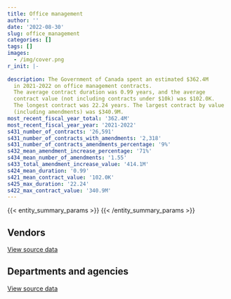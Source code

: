 ```yaml
---
title: Office management
author: ''
date: '2022-08-30'
slug: office_management
categories: []
tags: []
images:
  - /img/cover.png
r_init: |-
  
description: The Government of Canada spent an estimated $362.4M
  in 2021-2022 on office management contracts.
  The average contract duration was 0.99 years, and the average
  contract value (not including contracts under $10k) was $102.0K.
  The longest contract was 22.24 years. The largest contract by value
  (including amendments) was $340.9M.
most_recent_fiscal_year_total: '362.4M'
most_recent_fiscal_year_year: '2021-2022'
s431_number_of_contracts: '26,591'
s431_number_of_contracts_with_amendments: '2,318'
s431_number_of_contracts_amendments_percentage: '9%'
s432_mean_amendment_increase_percentage: '71%'
s434_mean_number_of_amendments: '1.55'
s433_total_amendment_increase_value: '414.1M'
s424_mean_duration: '0.99'
s421_mean_contract_value: '102.0K'
s425_max_duration: '22.24'
s422_max_contract_value: '340.9M'
---
```


<script src="/rmarkdown-libs/htmlwidgets/htmlwidgets.js"></script>
<link href="/rmarkdown-libs/datatables-css/datatables-crosstalk.css" rel="stylesheet" />
<script src="/rmarkdown-libs/datatables-binding/datatables.js"></script>
<script src="/rmarkdown-libs/jquery/jquery-3.6.0.min.js"></script>
<link href="/rmarkdown-libs/dt-core-bootstrap/css/dataTables.bootstrap.min.css" rel="stylesheet" />
<link href="/rmarkdown-libs/dt-core-bootstrap/css/dataTables.bootstrap.extra.css" rel="stylesheet" />
<script src="/rmarkdown-libs/dt-core-bootstrap/js/jquery.dataTables.min.js"></script>
<script src="/rmarkdown-libs/dt-core-bootstrap/js/dataTables.bootstrap.min.js"></script>
<link href="/rmarkdown-libs/crosstalk/css/crosstalk.min.css" rel="stylesheet" />
<script src="/rmarkdown-libs/crosstalk/js/crosstalk.min.js"></script>
<script src="/rmarkdown-libs/htmlwidgets/htmlwidgets.js"></script>
<link href="/rmarkdown-libs/datatables-css/datatables-crosstalk.css" rel="stylesheet" />
<script src="/rmarkdown-libs/datatables-binding/datatables.js"></script>
<script src="/rmarkdown-libs/jquery/jquery-3.6.0.min.js"></script>
<link href="/rmarkdown-libs/dt-core-bootstrap/css/dataTables.bootstrap.min.css" rel="stylesheet" />
<link href="/rmarkdown-libs/dt-core-bootstrap/css/dataTables.bootstrap.extra.css" rel="stylesheet" />
<script src="/rmarkdown-libs/dt-core-bootstrap/js/jquery.dataTables.min.js"></script>
<script src="/rmarkdown-libs/dt-core-bootstrap/js/dataTables.bootstrap.min.js"></script>
<link href="/rmarkdown-libs/crosstalk/css/crosstalk.min.css" rel="stylesheet" />
<script src="/rmarkdown-libs/crosstalk/js/crosstalk.min.js"></script>

{{< entity_summary_params >}}
{{< /entity_summary_params >}}

## Vendors

<div id="htmlwidget-1" style="width:100%;height:auto;" class="datatables html-widget"></div>
<script type="application/json" data-for="htmlwidget-1">{"x":{"style":"bootstrap","filter":"none","vertical":false,"data":[["<a href=\"/vendors/3d_datacomm/\">3D DATACOMM<\/a>","<a href=\"/vendors/4_office_automation/\">4 OFFICE AUTOMATION<\/a>","<a href=\"/vendors/73719_newfoundland_labrador/\">73719 NEWFOUNDLAND LABRADOR<\/a>","<a href=\"/vendors/acklands_grainger/\">ACKLANDS GRAINGER<\/a>","<a href=\"/vendors/acme_future_security_controls/\">ACME FUTURE SECURITY CONTROLS<\/a>","<a href=\"/vendors/adga_group/\">ADGA GROUP<\/a>","<a href=\"/vendors/adrm_technology_consulting/\">ADRM TECHNOLOGY CONSULTING<\/a>","<a href=\"/vendors/advanced_business_interiors/\">ADVANCED BUSINESS INTERIORS<\/a>","<a href=\"/vendors/advanced_chippewa_technologies/\">ADVANCED CHIPPEWA TECHNOLOGIES<\/a>","<a href=\"/vendors/aeg_fuels/\">AEG FUELS<\/a>","<a href=\"/vendors/aeropro/\">AEROPRO<\/a>","<a href=\"/vendors/air_liquide_canada/\">AIR LIQUIDE CANADA<\/a>","<a href=\"/vendors/altis_human_resources/\">ALTIS HUMAN RESOURCES<\/a>","<a href=\"/vendors/amazon/\">AMAZON<\/a>","<a href=\"/vendors/anixter/\">ANIXTER<\/a>","<a href=\"/vendors/aon_reed_stenhouse/\">AON REED STENHOUSE<\/a>","<a href=\"/vendors/apparel_trimmings/\">APPAREL TRIMMINGS<\/a>","<a href=\"/vendors/applied_electonics/\">APPLIED ELECTONICS<\/a>","<a href=\"/vendors/artemp_personnel_services/\">ARTEMP PERSONNEL SERVICES<\/a>","<a href=\"/vendors/asokan_business_interiors/\">ASOKAN BUSINESS INTERIORS<\/a>","<a href=\"/vendors/atco/\">ATCO<\/a>","<a href=\"/vendors/atlantic_business_interiors/\">ATLANTIC BUSINESS INTERIORS<\/a>","<a href=\"/vendors/avi_spl_canada/\">AVI SPL CANADA<\/a>","<a href=\"/vendors/bae_systems/\">BAE SYSTEMS<\/a>","<a href=\"/vendors/banctec_canada/\">BANCTEC CANADA<\/a>","<a href=\"/vendors/banfield_seguin/\">BANFIELD SEGUIN<\/a>","<a href=\"/vendors/bargreen_ellingson/\">BARGREEN ELLINGSON<\/a>","<a href=\"/vendors/barron_s_refrigeration_heating/\">BARRON S REFRIGERATION HEATING<\/a>","<a href=\"/vendors/bayshore_healthcare/\">BAYSHORE HEALTHCARE<\/a>","<a href=\"/vendors/bell_and_howell_canada/\">BELL AND HOWELL CANADA<\/a>","<a href=\"/vendors/bell_canada/\">BELL CANADA<\/a>","<a href=\"/vendors/bighorn_helicopters/\">BIGHORN HELICOPTERS<\/a>","<a href=\"/vendors/boless/\">BOLESS<\/a>","<a href=\"/vendors/bollore_logistics/\">BOLLORE LOGISTICS<\/a>","<a href=\"/vendors/bombardier/\">BOMBARDIER<\/a>","<a href=\"/vendors/brookfield_asset_management/\">BROOKFIELD ASSET MANAGEMENT<\/a>","<a href=\"/vendors/brookfield_global_integrated_solutions/\">BROOKFIELD GLOBAL INTEGRATED SOLUTIONS<\/a>","<a href=\"/vendors/bruker/\">BRUKER<\/a>","<a href=\"/vendors/calian/\">CALIAN<\/a>","<a href=\"/vendors/canada_post/\">CANADA POST<\/a>","<a href=\"/vendors/canadian_bank_note_company/\">CANADIAN BANK NOTE COMPANY<\/a>","<a href=\"/vendors/canadian_corps_of_commissionaires/\">CANADIAN CORPS OF COMMISSIONAIRES<\/a>","<a href=\"/vendors/canadian_standards_association/\">CANADIAN STANDARDS ASSOCIATION<\/a>","<a href=\"/vendors/canon/\">CANON<\/a>","<a href=\"/vendors/cansel_survey_equipment/\">CANSEL SURVEY EQUIPMENT<\/a>","<a href=\"/vendors/carahsoft_technology/\">CARAHSOFT TECHNOLOGY<\/a>","<a href=\"/vendors/carleton_university/\">CARLETON UNIVERSITY<\/a>","<a href=\"/vendors/carswell/\">CARSWELL<\/a>","<a href=\"/vendors/cbci_telecom/\">CBCI TELECOM<\/a>","<a href=\"/vendors/cdw_canada/\">CDW CANADA<\/a>","<a href=\"/vendors/charron_human_resources/\">CHARRON HUMAN RESOURCES<\/a>","<a href=\"/vendors/chef_brandz/\">CHEF BRANDZ<\/a>","<a href=\"/vendors/cision_canada/\">CISION CANADA<\/a>","<a href=\"/vendors/closereach/\">CLOSEREACH<\/a>","<a href=\"/vendors/colt_canada/\">COLT CANADA<\/a>","<a href=\"/vendors/compucom_canada/\">COMPUCOM CANADA<\/a>","<a href=\"/vendors/compugen/\">COMPUGEN<\/a>","<a href=\"/vendors/convergint_technologies/\">CONVERGINT TECHNOLOGIES<\/a>","<a href=\"/vendors/cpcs_transcom/\">CPCS TRANSCOM<\/a>","<a href=\"/vendors/ctoms/\">CTOMS<\/a>","<a href=\"/vendors/cummins_canada/\">CUMMINS CANADA<\/a>","<a href=\"/vendors/d_doyle_installations/\">D DOYLE INSTALLATIONS<\/a>","<a href=\"/vendors/dalhousie_university/\">DALHOUSIE UNIVERSITY<\/a>","<a href=\"/vendors/dasco_equipment/\">DASCO EQUIPMENT<\/a>","<a href=\"/vendors/data_communications_management/\">DATA COMMUNICATIONS MANAGEMENT<\/a>","<a href=\"/vendors/decisive_group/\">DECISIVE GROUP<\/a>","<a href=\"/vendors/delco_automation/\">DELCO AUTOMATION<\/a>","<a href=\"/vendors/dell_computer/\">DELL COMPUTER<\/a>","<a href=\"/vendors/deloitte_and_touche/\">DELOITTE AND TOUCHE<\/a>","<a href=\"/vendors/dew_engineering/\">DEW ENGINEERING<\/a>","<a href=\"/vendors/dexter_construction/\">DEXTER CONSTRUCTION<\/a>","<a href=\"/vendors/diamond_and_schmitt_architects/\">DIAMOND AND SCHMITT ARCHITECTS<\/a>","<a href=\"/vendors/dls_technology/\">DLS TECHNOLOGY<\/a>","<a href=\"/vendors/donna_cona/\">DONNA CONA<\/a>","<a href=\"/vendors/dynacare/\">DYNACARE<\/a>","<a href=\"/vendors/dynamic_personnel_consultants/\">DYNAMIC PERSONNEL CONSULTANTS<\/a>","<a href=\"/vendors/eberhard_von_huene_associates/\">EBERHARD VON HUENE ASSOCIATES<\/a>","<a href=\"/vendors/ebsco_canada/\">EBSCO CANADA<\/a>","<a href=\"/vendors/eclipsys_solutions/\">ECLIPSYS SOLUTIONS<\/a>","<a href=\"/vendors/elsevier/\">ELSEVIER<\/a>","<a href=\"/vendors/emcon_services/\">EMCON SERVICES<\/a>","<a href=\"/vendors/entrust/\">ENTRUST<\/a>","<a href=\"/vendors/ernst_young/\">ERNST YOUNG<\/a>","<a href=\"/vendors/esri/\">ESRI<\/a>","<a href=\"/vendors/excel_human_resources/\">EXCEL HUMAN RESOURCES<\/a>","<a href=\"/vendors/exp_services/\">EXP SERVICES<\/a>","<a href=\"/vendors/fast_forward_french/\">FAST FORWARD FRENCH<\/a>","<a href=\"/vendors/fast_track_staffing/\">FAST TRACK STAFFING<\/a>","<a href=\"/vendors/felix_technology/\">FELIX TECHNOLOGY<\/a>","<a href=\"/vendors/floyd_s_construction/\">FLOYD S CONSTRUCTION<\/a>","<a href=\"/vendors/g4s_security_services/\">G4S SECURITY SERVICES<\/a>","<a href=\"/vendors/gab_induspac/\">GAB INDUSPAC<\/a>","<a href=\"/vendors/gamble_technologies/\">GAMBLE TECHNOLOGIES<\/a>","<a href=\"/vendors/garda_security_group/\">GARDA SECURITY GROUP<\/a>","<a href=\"/vendors/gartner/\">GARTNER<\/a>","<a href=\"/vendors/general_dynamics/\">GENERAL DYNAMICS<\/a>","<a href=\"/vendors/genesis_integration/\">GENESIS INTEGRATION<\/a>","<a href=\"/vendors/george_courey/\">GEORGE COUREY<\/a>","<a href=\"/vendors/gfl_environmental/\">GFL ENVIRONMENTAL<\/a>","<a href=\"/vendors/gilmore_reproductions/\">GILMORE REPRODUCTIONS<\/a>","<a href=\"/vendors/global_total_office/\">GLOBAL TOTAL OFFICE<\/a>","<a href=\"/vendors/global_upholstery/\">GLOBAL UPHOLSTERY<\/a>","<a href=\"/vendors/grand_toy/\">GRAND TOY<\/a>","<a href=\"/vendors/harnois_energies/\">HARNOIS ENERGIES<\/a>","<a href=\"/vendors/haworth/\">HAWORTH<\/a>","<a href=\"/vendors/hewlett_packard/\">HEWLETT PACKARD<\/a>","<a href=\"/vendors/honeywell/\">HONEYWELL<\/a>","<a href=\"/vendors/horizant/\">HORIZANT<\/a>","<a href=\"/vendors/hoskin_scientific/\">HOSKIN SCIENTIFIC<\/a>","<a href=\"/vendors/hypertec/\">HYPERTEC<\/a>","<a href=\"/vendors/ihs_global/\">IHS GLOBAL<\/a>","<a href=\"/vendors/info_tech_research_group/\">INFO TECH RESEARCH GROUP<\/a>","<a href=\"/vendors/innovasea_marine_systems_canada/\">INNOVASEA MARINE SYSTEMS CANADA<\/a>","<a href=\"/vendors/integra_networks/\">INTEGRA NETWORKS<\/a>","<a href=\"/vendors/integrated_distribution_systems/\">INTEGRATED DISTRIBUTION SYSTEMS<\/a>","<a href=\"/vendors/interactive_audio_visual/\">INTERACTIVE AUDIO VISUAL<\/a>","<a href=\"/vendors/ipss/\">IPSS<\/a>","<a href=\"/vendors/iron_mountain/\">IRON MOUNTAIN<\/a>","<a href=\"/vendors/island_catering/\">ISLAND CATERING<\/a>","<a href=\"/vendors/itex/\">ITEX<\/a>","<a href=\"/vendors/j_o_thomas_associates/\">J O THOMAS ASSOCIATES<\/a>","<a href=\"/vendors/jemtec/\">JEMTEC<\/a>","<a href=\"/vendors/jht_defense/\">JHT DEFENSE<\/a>","<a href=\"/vendors/jim_pattison_industries/\">JIM PATTISON INDUSTRIES<\/a>","<a href=\"/vendors/john_howard_society/\">JOHN HOWARD SOCIETY<\/a>","<a href=\"/vendors/john_wiley_sons/\">JOHN WILEY SONS<\/a>","<a href=\"/vendors/joneljim_concrete_construction/\">JONELJIM CONCRETE CONSTRUCTION<\/a>","<a href=\"/vendors/kone/\">KONE<\/a>","<a href=\"/vendors/konica_minolta_business_solutions/\">KONICA MINOLTA BUSINESS SOLUTIONS<\/a>","<a href=\"/vendors/l3harris/\">L3HARRIS<\/a>","<a href=\"/vendors/lansdowne_technologies/\">LANSDOWNE TECHNOLOGIES<\/a>","<a href=\"/vendors/les_traiteurs_bytown_catering/\">LES TRAITEURS BYTOWN CATERING<\/a>","<a href=\"/vendors/lexisnexis_canada/\">LEXISNEXIS CANADA<\/a>","<a href=\"/vendors/lloyd_libke_law_enforcement_sales/\">LLOYD LIBKE LAW ENFORCEMENT SALES<\/a>","<a href=\"/vendors/lowe_martin_company/\">LOWE MARTIN COMPANY<\/a>","<a href=\"/vendors/lumina_it/\">LUMINA IT<\/a>","<a href=\"/vendors/lynley_contracting_services/\">LYNLEY CONTRACTING SERVICES<\/a>","<a href=\"/vendors/m_d_charlton/\">M D CHARLTON<\/a>","<a href=\"/vendors/macdonald_dettwiler_and_associates/\">MACDONALD DETTWILER AND ASSOCIATES<\/a>","<a href=\"/vendors/maison_cross_roads_de_la_societe/\">MAISON CROSS ROADS DE LA SOCIETE<\/a>","<a href=\"/vendors/makwa_resourcing/\">MAKWA RESOURCING<\/a>","<a href=\"/vendors/maritime_fence/\">MARITIME FENCE<\/a>","<a href=\"/vendors/maxsys_staffing_and_consulting/\">MAXSYS STAFFING AND CONSULTING<\/a>","<a href=\"/vendors/mcelhanney_associates/\">MCELHANNEY ASSOCIATES<\/a>","<a href=\"/vendors/meal_kit_supply_canada/\">MEAL KIT SUPPLY CANADA<\/a>","<a href=\"/vendors/media_q/\">MEDIA Q<\/a>","<a href=\"/vendors/mega_tech/\">MEGA TECH<\/a>","<a href=\"/vendors/millbrook_tactical/\">MILLBROOK TACTICAL<\/a>","<a href=\"/vendors/mishkumi_technologies/\">MISHKUMI TECHNOLOGIES<\/a>","<a href=\"/vendors/mls_overseas/\">MLS OVERSEAS<\/a>","<a href=\"/vendors/moore_canada/\">MOORE CANADA<\/a>","<a href=\"/vendors/motorola_solutions_canada/\">MOTOROLA SOLUTIONS CANADA<\/a>","<a href=\"/vendors/multinational_logistic_services/\">MULTINATIONAL LOGISTIC SERVICES<\/a>","<a href=\"/vendors/municipal_ready_mix/\">MUNICIPAL READY MIX<\/a>","<a href=\"/vendors/national_arts_centre/\">NATIONAL ARTS CENTRE<\/a>","<a href=\"/vendors/nattiq/\">NATTIQ<\/a>","<a href=\"/vendors/naut_mawt_tribal_council/\">NAUT MAWT TRIBAL COUNCIL<\/a>","<a href=\"/vendors/nav_canada/\">NAV CANADA<\/a>","<a href=\"/vendors/navpoint_consulting_group/\">NAVPOINT CONSULTING GROUP<\/a>","<a href=\"/vendors/nimble_information_strategies/\">NIMBLE INFORMATION STRATEGIES<\/a>","<a href=\"/vendors/nisha_techonologies/\">NISHA TECHONOLOGIES<\/a>","<a href=\"/vendors/nitam_solutions/\">NITAM SOLUTIONS<\/a>","<a href=\"/vendors/northern_construction/\">NORTHERN CONSTRUCTION<\/a>","<a href=\"/vendors/northern_micro/\">NORTHERN MICRO<\/a>","<a href=\"/vendors/nova_networks/\">NOVA NETWORKS<\/a>","<a href=\"/vendors/nua_office/\">NUA OFFICE<\/a>","<a href=\"/vendors/nuix_north_america/\">NUIX NORTH AMERICA<\/a>","<a href=\"/vendors/okanagan_aggregates/\">OKANAGAN AGGREGATES<\/a>","<a href=\"/vendors/onx_enterprise_solutions/\">ONX ENTERPRISE SOLUTIONS<\/a>","<a href=\"/vendors/opentext/\">OPENTEXT<\/a>","<a href=\"/vendors/optimum_solutions/\">OPTIMUM SOLUTIONS<\/a>","<a href=\"/vendors/oskar_construction/\">OSKAR CONSTRUCTION<\/a>","<a href=\"/vendors/paladin_group/\">PALADIN GROUP<\/a>","<a href=\"/vendors/panasonic/\">PANASONIC<\/a>","<a href=\"/vendors/pattison_sign_group/\">PATTISON SIGN GROUP<\/a>","<a href=\"/vendors/peters_construction/\">PETERS CONSTRUCTION<\/a>","<a href=\"/vendors/petro_air_services/\">PETRO AIR SERVICES<\/a>","<a href=\"/vendors/petrovalue_products/\">PETROVALUE PRODUCTS<\/a>","<a href=\"/vendors/pitney_bowes/\">PITNEY BOWES<\/a>","<a href=\"/vendors/pmb_electrical_services/\">PMB ELECTRICAL SERVICES<\/a>","<a href=\"/vendors/pmg_technologies/\">PMG TECHNOLOGIES<\/a>","<a href=\"/vendors/pra/\">PRA<\/a>","<a href=\"/vendors/printers_plus/\">PRINTERS PLUS<\/a>","<a href=\"/vendors/promaxis/\">PROMAXIS<\/a>","<a href=\"/vendors/proquest/\">PROQUEST<\/a>","<a href=\"/vendors/purelogic/\">PURELOGIC<\/a>","<a href=\"/vendors/purespirit_solutions/\">PURESPIRIT SOLUTIONS<\/a>","<a href=\"/vendors/queen_s_university/\">QUEEN S UNIVERSITY<\/a>","<a href=\"/vendors/r_e_gilmore_investments/\">R E GILMORE INVESTMENTS<\/a>","<a href=\"/vendors/randstad/\">RANDSTAD<\/a>","<a href=\"/vendors/rapiscan_systems/\">RAPISCAN SYSTEMS<\/a>","<a href=\"/vendors/ricoh/\">RICOH<\/a>","<a href=\"/vendors/rightway_sanitation_services/\">RIGHTWAY SANITATION SERVICES<\/a>","<a href=\"/vendors/roche_diagnostics/\">ROCHE DIAGNOSTICS<\/a>","<a href=\"/vendors/rogers/\">ROGERS<\/a>","<a href=\"/vendors/rolling_tides_construction/\">ROLLING TIDES CONSTRUCTION<\/a>","<a href=\"/vendors/rondar/\">RONDAR<\/a>","<a href=\"/vendors/s_p_global_market_intelligence/\">S P GLOBAL MARKET INTELLIGENCE<\/a>","<a href=\"/vendors/salvation_army/\">SALVATION ARMY<\/a>","<a href=\"/vendors/sca_shipping_consultants_associated/\">SCA SHIPPING CONSULTANTS ASSOCIATED<\/a>","<a href=\"/vendors/serco/\">SERCO<\/a>","<a href=\"/vendors/sharp_electronics/\">SHARP ELECTRONICS<\/a>","<a href=\"/vendors/si_systems/\">SI SYSTEMS<\/a>","<a href=\"/vendors/simex_defence/\">SIMEX DEFENCE<\/a>","<a href=\"/vendors/simplex_grinnell/\">SIMPLEX GRINNELL<\/a>","<a href=\"/vendors/skillsoft_canada/\">SKILLSOFT CANADA<\/a>","<a href=\"/vendors/slr_consulting_canada/\">SLR CONSULTING CANADA<\/a>","<a href=\"/vendors/softchoice/\">SOFTCHOICE<\/a>","<a href=\"/vendors/solotech/\">SOLOTECH<\/a>","<a href=\"/vendors/sperra_construction/\">SPERRA CONSTRUCTION<\/a>","<a href=\"/vendors/springer_verlag/\">SPRINGER VERLAG<\/a>","<a href=\"/vendors/st_joseph_print_group/\">ST JOSEPH PRINT GROUP<\/a>","<a href=\"/vendors/st_leonard_s_society_hamilton/\">ST LEONARD S SOCIETY HAMILTON<\/a>","<a href=\"/vendors/stantec/\">STANTEC<\/a>","<a href=\"/vendors/stoneworks_technologies/\">STONEWORKS TECHNOLOGIES<\/a>","<a href=\"/vendors/stratos/\">STRATOS<\/a>","<a href=\"/vendors/stryker_canada/\">STRYKER CANADA<\/a>","<a href=\"/vendors/subaru_canada/\">SUBARU CANADA<\/a>","<a href=\"/vendors/super_channel_international/\">SUPER CHANNEL INTERNATIONAL<\/a>","<a href=\"/vendors/supremex/\">SUPREMEX<\/a>","<a href=\"/vendors/systems_for_research/\">SYSTEMS FOR RESEARCH<\/a>","<a href=\"/vendors/tankatek/\">TANKATEK<\/a>","<a href=\"/vendors/teknion/\">TEKNION<\/a>","<a href=\"/vendors/telecom_computer_services/\">TELECOM COMPUTER SERVICES<\/a>","<a href=\"/vendors/telus_canada/\">TELUS CANADA<\/a>","<a href=\"/vendors/tenaquip/\">TENAQUIP<\/a>","<a href=\"/vendors/teramach_technologies/\">TERAMACH TECHNOLOGIES<\/a>","<a href=\"/vendors/tervita/\">TERVITA<\/a>","<a href=\"/vendors/tes_contract_services/\">TES CONTRACT SERVICES<\/a>","<a href=\"/vendors/thales/\">THALES<\/a>","<a href=\"/vendors/the_aim_group/\">THE AIM GROUP<\/a>","<a href=\"/vendors/the_right_door_consulting/\">THE RIGHT DOOR CONSULTING<\/a>","<a href=\"/vendors/thermo_fisher_scientific/\">THERMO FISHER SCIENTIFIC<\/a>","<a href=\"/vendors/thomson_reuters/\">THOMSON REUTERS<\/a>","<a href=\"/vendors/thyssenkrupp_elevator/\">THYSSENKRUPP ELEVATOR<\/a>","<a href=\"/vendors/tofcon_construction/\">TOFCON CONSTRUCTION<\/a>","<a href=\"/vendors/toromont/\">TOROMONT<\/a>","<a href=\"/vendors/toshiba_canada/\">TOSHIBA CANADA<\/a>","<a href=\"/vendors/totem_offisource/\">TOTEM OFFISOURCE<\/a>","<a href=\"/vendors/toyota/\">TOYOTA<\/a>","<a href=\"/vendors/transcontinental_printing/\">TRANSCONTINENTAL PRINTING<\/a>","<a href=\"/vendors/troy_life_fire_safety/\">TROY LIFE FIRE SAFETY<\/a>","<a href=\"/vendors/tyco_integrated_fire_security/\">TYCO INTEGRATED FIRE SECURITY<\/a>","<a href=\"/vendors/unisource/\">UNISOURCE<\/a>","<a href=\"/vendors/united_rentals_of_canada/\">UNITED RENTALS OF CANADA<\/a>","<a href=\"/vendors/united_states_department_of_the_air_force/\">UNITED STATES DEPARTMENT OF THE AIR FORCE<\/a>","<a href=\"/vendors/united_states_department_of_the_navy/\">UNITED STATES DEPARTMENT OF THE NAVY<\/a>","<a href=\"/vendors/universite_laval/\">UNIVERSITE LAVAL<\/a>","<a href=\"/vendors/university_of_guelph/\">UNIVERSITY OF GUELPH<\/a>","<a href=\"/vendors/university_of_toronto/\">UNIVERSITY OF TORONTO<\/a>","<a href=\"/vendors/value_master_builders/\">VALUE MASTER BUILDERS<\/a>","<a href=\"/vendors/visiontec/\">VISIONTEC<\/a>","<a href=\"/vendors/vwr_international/\">VWR INTERNATIONAL<\/a>","<a href=\"/vendors/wartsila/\">WARTSILA<\/a>","<a href=\"/vendors/waste_connections_of_canada/\">WASTE CONNECTIONS OF CANADA<\/a>","<a href=\"/vendors/waste_management_of_canada/\">WASTE MANAGEMENT OF CANADA<\/a>","<a href=\"/vendors/wesco_distribution_canada/\">WESCO DISTRIBUTION CANADA<\/a>","<a href=\"/vendors/west_coast_tug_barge/\">WEST COAST TUG BARGE<\/a>","<a href=\"/vendors/westbury_national_show_systems/\">WESTBURY NATIONAL SHOW SYSTEMS<\/a>","<a href=\"/vendors/whooshh_innovations/\">WHOOSHH INNOVATIONS<\/a>","<a href=\"/vendors/wolters_kluwer/\">WOLTERS KLUWER<\/a>","<a href=\"/vendors/workdynamics_technologies/\">WORKDYNAMICS TECHNOLOGIES<\/a>","<a href=\"/vendors/wpp_group_canada_communications/\">WPP GROUP CANADA COMMUNICATIONS<\/a>","<a href=\"/vendors/xerox/\">XEROX<\/a>","<a href=\"/vendors/zycom/\">ZYCOM<\/a>"],[null,653883.16,46660.23,125378.33,null,null,14662.54,8021972.92,14888,null,429884.43,38238.25,99856.8,null,384043.58,10834.82,null,324766.63,null,2823471.95,25524.86,614000.35,387824.66,null,24993.34,5440.37,85575.25,758266.77,179824.21,576052.02,10832.79,null,3145649.86,10005.87,221447.56,null,null,null,null,544184.16,39020056.59,46129.68,null,2422506.54,48873.4,null,2986995.39,2769110.61,78466.72,145479.31,55432.15,null,null,null,11293.03,115594.75,51508,null,null,41491.8,null,null,null,61750.17,6908078.4,null,null,45697.2,50154.5,null,128802.3,null,null,null,null,4407.29,2138000.97,2327456.67,null,1828363.15,829711.06,230101.92,0,160613.68,null,null,null,null,573973.67,11246.85,15107.95,19527.58,97205.61,59229.45,156502.18,null,141551.91,null,48587.54,479097.36,453918.2,3515252.86,1780132.16,null,3161943.88,5751.85,43369.02,null,null,217300.52,120078.86,null,null,null,19997.3,384633.41,null,692802.92,13535.5,107086.33,null,1268575.29,null,null,45656.48,432451.82,688242.8,12430,1878247.67,null,null,23156.47,517580.46,null,1453331.68,55298.1,122323.28,10823.4,384251.45,187006.35,null,null,174886.03,null,7594374.5,null,10694.25,null,140849.73,1285736.23,4478054.2,null,256410.58,607572.65,1172640.37,null,null,16718.56,216501.8,97905.08,3191281.58,1657696.98,null,192027.63,290138.2,517151.79,null,null,null,133611.58,null,null,30124.7,null,null,48299.3,null,null,1059563.89,null,0,42933.05,863949.66,22126.04,1392947.16,null,null,13085.4,4807259.75,167603.51,22616.43,7378118.78,1574274.04,10184.05,null,45765,509435.97,null,15457.52,35908.85,null,1436744.83,null,null,197504.23,252.42,null,12083.86,152401.87,454782.2,4240478.84,1542045.57,24368.24,17640,1012.57,24860,11558.4,18213.4,217892.61,2961094.15,null,21941.78,26045784.94,null,1017669.43,101107.66,239695.48,64289.07,null,null,25428.5,85164.43,17731.35,634171.45,760967,null,181639.3,4044.14,7023849.25,null,93146.45,null,36201.91,null,58313.09,155711.07,2900413.47,null,null,null,null,180691.63,39307.22,null,310578.02,85395.49,13682.76,701275.55,null,null,33594.49,null,null,8818048.71,4376.23],[null,1039124.6,207447.95,193424.77,113390.53,null,null,11981253.29,null,null,143687.4,28809.64,249087.26,null,null,72100.83,null,271313.63,35105.06,2713121.43,62163.33,1187261.63,34057.18,null,null,19521.33,541378.02,null,188143.57,null,684673.47,22627.54,null,null,89429.97,null,null,null,null,538406.22,107625969.47,181270.91,null,2534616.57,15369.96,null,null,1679272.8,24662.54,69703.27,31852.85,null,null,null,null,72800.15,null,null,null,27661.2,null,81454.67,73832.59,null,5955412.1,400776.16,null,null,null,null,null,null,null,null,null,39343.16,1466697.76,2867537.69,309736.68,3257732.98,34384.55,87336.52,0,187489.6,null,null,null,25294.5,541794.71,23793.92,null,11351.94,null,null,287.19,13021,121347.13,40008.57,36385.51,1172682.57,1462316.95,4028192.04,1496172.22,null,2552708.52,null,17300.25,10781.86,11275.14,233077.41,39472.25,null,null,null,88284.64,48990.85,4012.06,828261.72,null,22870.3,10261.44,104266.46,null,null,53012.63,2775497.38,null,22800,1997915.85,9880.68,28377.15,23945.77,376847.67,19933.2,1340618.23,null,null,null,117164.89,187518.7,33369.13,null,114993.55,24998.99,null,11300,null,null,null,1686796.17,5148470.77,null,16937.06,null,1095252.87,24997.58,null,17498.22,366850.26,169500,63207.36,4908146.7,null,240173.47,140267.81,1231574.36,null,null,null,44659.21,551756.9,51080.4,null,null,43402.39,14260,null,null,1261024.41,145052.17,10667.2,46969.06,829027.38,22186.66,1797192.06,20484.64,null,null,5651669.12,168062.7,7559.47,8432473,null,null,null,null,1276446.22,null,26686.1,257871.39,null,1520485.12,238703.06,5435.35,124719.09,30711.43,24860,null,333690.42,840306.89,5285821.54,1405132.31,25746.32,null,7126.93,null,28639.8,null,232275.86,3323079.81,13277.5,21967.2,20734569.31,2178836.37,142537.07,65157.45,228091.47,29519.93,null,null,null,24981.34,109118.65,2077516.69,5069.64,1025575.02,null,4055.22,6395436.69,20610.67,93401.64,null,67203.59,null,123285.21,121710.65,4280448.91,null,15750,10651.15,null,170416.6,null,null,361546.91,75058.51,null,null,null,null,33686.53,1338.69,null,9398180.01,null],[51847.7,1030731.11,null,26840.64,163967.22,null,null,8474491.46,12184.6,53133.02,null,62093.96,193179.15,22600,53581.27,null,283380.27,79296.92,52513.72,1113359.38,485390.92,1116725.54,82860.14,109056.89,71300.45,null,10724765.73,null,147765.15,null,28849.26,null,null,null,206446.5,null,11407.67,17936.1,null,484994.27,116393346.18,389575.79,17628,3340094.17,40295.65,37220.38,null,20785.81,187808.25,140741.99,null,4382500.5,4626.68,60828.58,null,72601.24,null,null,366628.5,90235.31,null,193738.5,null,null,5530316.64,2019057.35,3015.68,19719.57,null,78346.79,null,13560,13720.96,null,24408.73,1827.41,null,2912819.73,350012.04,825842.21,null,65096.91,0,251.34,79015.52,108238,17200,null,176555.12,23728.91,null,39452.52,null,null,450142.28,null,25076.21,28574.04,16067.71,2348372.05,1081505.45,2609571.26,1797944.37,null,977767.6,null,null,44175.69,null,22715.09,87710.32,90739,null,21813.1,94918.31,149990.75,12124.34,1910661.73,31456.73,12436.69,13990.2,null,23914.52,null,53217.29,1502402.68,788701.91,21850,2082628.45,36901.32,38079.63,null,519308.3,null,4909294.83,null,null,20769,583858.87,93759.35,null,null,null,null,null,10441.77,null,null,20631.28,1624523.06,4890065.53,null,197128.4,null,1092260.38,22724.59,404514.34,6979.1,365847.94,53704.82,422694.04,2294110.54,null,133018.36,133485.2,965290.52,null,null,null,null,5849556.68,null,18671.94,null,282407.98,null,24719.62,null,743160.58,31627.92,0,36395.59,552463.36,null,2153129.01,null,28116.23,null,4542855.07,167603.51,null,7974233.08,null,null,189.55,null,1272958.67,54681.8,22396.32,114403.77,13498.66,1443513.29,720054.67,14131.9,29547.95,null,null,30736,147768.73,140051.15,4899109.67,1376092.83,29425.81,null,7107.46,null,41029,null,629297.96,5042927.37,null,null,16568311.19,61481.4,630500.84,84940.38,58313.31,null,null,null,40923.39,null,12635.75,1821720.93,6904.55,1376231.18,15904,675.87,4973150.37,null,16418388.8,null,65449.8,29864.54,133459.9,104211.62,4268753.69,11497.5,null,50711.5,28323.76,169950.98,15595.56,null,373198.24,80721.99,null,null,12880.75,6754947.07,33594.49,25716.87,null,7963058.4,null],[589663.37,965800.06,null,437949.69,162764.28,39550,null,8462859.27,123752.82,null,null,64068.4,null,33900,null,null,null,373404.86,13092.46,2747011.7,19247.17,1567466.66,401317.79,null,null,null,3138135.04,null,200975.8,null,1846633.75,null,null,27005,255239.92,40000,null,null,89905.33,539671.18,119489502.1,253543.29,null,1917914.08,21202.9,48175.32,null,null,231169.43,11560.5,null,1758484.48,20594.39,85066.78,null,12133.36,null,2824.72,null,64993.3,20543.25,211434.36,null,43772.45,5485398.55,null,16774.69,null,235244.21,78346.79,null,null,190.57,24069,null,null,null,2491817.52,350012.04,2397327.41,null,55560.99,93455,11215.9,211439.68,null,null,null,96694.37,10268.37,null,null,null,null,944538.68,77791.61,144371.64,15724.77,16067.71,2229841.33,1239051.76,1777104.69,790033.08,86016.54,491709.85,null,null,null,null,86533.06,260072.3,null,116910.07,null,76541.91,312056.9,null,5368468.62,30421.37,null,null,null,null,90951.46,28207.44,null,null,null,2131538.55,null,38079.63,null,198124.21,null,1701091.5,null,null,null,42869.87,null,null,16974,null,null,null,8516.23,null,42831.52,null,1705586.93,4390404.33,103886.22,null,38258.2,1092260.38,null,null,6520.2,null,740058.24,null,3428183.39,3074.67,159232.84,11266.1,1525700.57,22867.77,25998,12906.52,null,2512917.1,43365,39138.95,10042.88,35575.07,null,null,39900,868766.75,null,null,null,248075.25,null,3293357.81,null,509434.68,null,3643292.68,101480.48,null,7067203.01,10535.07,null,11562.45,null,1272958.67,53117.16,35517.52,37027.45,null,1148790.11,307749.39,null,37712.82,null,null,22486.28,19818.53,null,1595352.03,1181461.96,29425.81,null,22304.15,null,null,null,9511.59,3556451.92,null,null,18364464.59,null,431774.42,155501.92,11254.67,null,2784754.5,859.43,52227.4,null,28331.21,2074428.31,1721.41,null,null,null,2086683.9,null,null,20695.93,93222.24,null,15820,52248.57,4268753.69,null,15000,null,null,169950.98,27880.09,38854.93,325539.99,132755.44,null,1265647.95,null,null,32928.81,25716.87,44763.15,6686961.33,null]],"container":"<table class=\"table table-striped table-hover row-border order-column display\">\n  <thead>\n    <tr>\n      <th>Vendor<\/th>\n      <th>2018-2019<\/th>\n      <th>2019-2020<\/th>\n      <th>2020-2021<\/th>\n      <th>2021-2022<\/th>\n    <\/tr>\n  <\/thead>\n<\/table>","options":{"order":[[4,"desc"]],"pageLength":10,"autoWidth":true,"columnDefs":[{"targets":1,"render":"function(data, type, row, meta) {\n    return type !== 'display' ? data : DTWidget.formatCurrency(data, \"$\", 2, 3, \",\", \".\", true, null);\n  }"},{"targets":2,"render":"function(data, type, row, meta) {\n    return type !== 'display' ? data : DTWidget.formatCurrency(data, \"$\", 2, 3, \",\", \".\", true, null);\n  }"},{"targets":3,"render":"function(data, type, row, meta) {\n    return type !== 'display' ? data : DTWidget.formatCurrency(data, \"$\", 2, 3, \",\", \".\", true, null);\n  }"},{"targets":4,"render":"function(data, type, row, meta) {\n    return type !== 'display' ? data : DTWidget.formatCurrency(data, \"$\", 2, 3, \",\", \".\", true, null);\n  }"},{"width":"16%","targets":[1,2,3,4]},{"className":"dt-right","targets":[1,2,3,4]}],"orderClasses":false}},"evals":["options.columnDefs.0.render","options.columnDefs.1.render","options.columnDefs.2.render","options.columnDefs.3.render"],"jsHooks":[]}</script>
<p class="text-right">
<a href="https://github.com/GoC-Spending/contracts-data/tree/main/data/out/categories/10_office_management/summary_by_fiscal_year_by_vendor.csv" class="source-data-link btn btn-link">View source data</a>
</p>

## Departments and agencies

<div id="htmlwidget-2" style="width:100%;height:auto;" class="datatables html-widget"></div>
<script type="application/json" data-for="htmlwidget-2">{"x":{"style":"bootstrap","filter":"none","vertical":false,"data":[["<a href=\"/departments/aafc-aac/\">Agriculture and Agri-Food Canada<\/a>","<a href=\"/departments/aandc-aadnc/\">Crown-Indigenous Relations and Northern Affairs Canada<\/a>","<a href=\"/departments/acoa-apeca/\">Atlantic Canada Opportunities Agency<\/a>","<a href=\"/departments/atssc-scdata/\">Administrative Tribunals Support Service of Canada<\/a>","<a href=\"/departments/cannor/\">Canadian Northern Economic Development Agency<\/a>","<a href=\"/departments/cas-satj/\">Courts Administration Service<\/a>","<a href=\"/departments/casdo-ocena/\">Accessibility Standards Canada<\/a>","<a href=\"/departments/cbsa-asfc/\">Canada Border Services Agency<\/a>","<a href=\"/departments/ccohs-cchst/\">Canadian Centre for Occupational Health and Safety<\/a>","<a href=\"/departments/ced-dec/\">Canada Economic Development for Quebec Regions<\/a>","<a href=\"/departments/cer-rec/\">Canada Energy Regulator<\/a>","<a href=\"/departments/cfia-acia/\">Canadian Food Inspection Agency<\/a>","<a href=\"/departments/cgc-ccg/\">Canadian Grain Commission<\/a>","<a href=\"/departments/chrc-ccdp/\">Canadian Human Rights Commission<\/a>","<a href=\"/departments/cic/\">Immigration, Refugees and Citizenship Canada<\/a>","<a href=\"/departments/cics-scic/\">Canadian Intergovernmental Conference Secretariat<\/a>","<a href=\"/departments/cihr-irsc/\">Canadian Institutes of Health Research<\/a>","<a href=\"/departments/cnsc-ccsn/\">Canadian Nuclear Safety Commission<\/a>","<a href=\"/departments/cpc-cpp/\">Civilian Review and Complaints Commission for the RCMP<\/a>","<a href=\"/departments/cra-arc/\">Canada Revenue Agency<\/a>","<a href=\"/departments/crtc/\">Canadian Radio-television and Telecommunications Commission<\/a>","<a href=\"/departments/csa-asc/\">Canadian Space Agency<\/a>","<a href=\"/departments/csc-scc/\">Correctional Service of Canada<\/a>","<a href=\"/departments/csps-efpc/\">Canada School of Public Service<\/a>","<a href=\"/departments/cta-otc/\">Canadian Transportation Agency<\/a>","<a href=\"/departments/dfatd-maecd/\">Global Affairs Canada<\/a>","<a href=\"/departments/dfo-mpo/\">Fisheries and Oceans Canada<\/a>","<a href=\"/departments/dnd-mdn/\">National Defence<\/a>","<a href=\"/departments/ec/\">Environment and Climate Change Canada<\/a>","<a href=\"/departments/elections/\">Elections Canada<\/a>","<a href=\"/departments/esdc-edsc/\">Employment and Social Development Canada<\/a>","<a href=\"/departments/fcac-acfc/\">Financial Consumer Agency of Canada<\/a>","<a href=\"/departments/feddevontario/\">Federal Economic Development Agency for Southern Ontario<\/a>","<a href=\"/departments/fin/\">Department of Finance Canada<\/a>","<a href=\"/departments/fintrac-canafe/\">Financial Transactions and Reports Analysis Centre of Canada<\/a>","<a href=\"/departments/fja-cmf/\">Office of the Commissioner for Federal Judicial Affairs Canada<\/a>","<a href=\"/departments/fpcc-cpac/\">Farm Products Council of Canada<\/a>","<a href=\"/departments/hc-sc/\">Health Canada<\/a>","<a href=\"/departments/iaac-aeic/\">Impact Assessment Agency of Canada<\/a>","<a href=\"/departments/ic/\">Innovation, Science and Economic Development Canada<\/a>","<a href=\"/departments/iic-iac/\">Invest in Canada<\/a>","<a href=\"/departments/ijc-cmi/\">International Joint Commission<\/a>","<a href=\"/departments/infc/\">Infrastructure Canada<\/a>","<a href=\"/departments/irb-cisr/\">Immigration and Refugee Board of Canada<\/a>","<a href=\"/departments/isc-sac/\">Indigenous Services Canada<\/a>","<a href=\"/departments/jus/\">Department of Justice Canada<\/a>","<a href=\"/departments/lac-bac/\">Library and Archives Canada<\/a>","<a href=\"/departments/mgerc-ceegm/\">Military Grievances External Review Committee<\/a>","<a href=\"/departments/mpcc-cppm/\">Military Police Complaints Commission of Canada<\/a>","<a href=\"/departments/nbc-ccbn/\">The National Battlefields Commission<\/a>","<a href=\"/departments/nfb-onf/\">National Film Board<\/a>","<a href=\"/departments/nrc-cnrc/\">National Research Council Canada<\/a>","<a href=\"/departments/nrcan-rncan/\">Natural Resources Canada<\/a>","<a href=\"/departments/nserc-crsng/\">Natural Sciences and Engineering Research Council of Canada<\/a>","<a href=\"/departments/nsira-ossnr/\">National Security and Intelligence Review Agency<\/a>","<a href=\"/departments/oag-bvg/\">Office of the Auditor General of Canada<\/a>","<a href=\"/departments/oci-bec/\">The Correctional Investigator Canada<\/a>","<a href=\"/departments/ocl-cal/\">Office of the Commissioner of Lobbying of Canada<\/a>","<a href=\"/departments/ocol-clo/\">Office of the Commissioner of Official Languages<\/a>","<a href=\"/departments/oic-ci/\">Office of the Information Commissioner of Canada<\/a>","<a href=\"/departments/opc-cpvp/\">Office of the Privacy Commissioner of Canada<\/a>","<a href=\"/departments/osfi-bsif/\">Office of the Superintendent of Financial Institutions Canada<\/a>","<a href=\"/departments/osgg-bsgg/\">Office of the Secretary to the Governor General<\/a>","<a href=\"/departments/pbc-clcc/\">Parole Board of Canada<\/a>","<a href=\"/departments/pc/\">Parks Canada<\/a>","<a href=\"/departments/pch/\">Canadian Heritage<\/a>","<a href=\"/departments/pco-bcp/\">Privy Council Office<\/a>","<a href=\"/departments/phac-aspc/\">Public Health Agency of Canada<\/a>","<a href=\"/departments/pmprb-cepmb/\">Patented Medicine Prices Review Board Canada<\/a>","<a href=\"/departments/ppsc-sppc/\">Public Prosecution Service of Canada<\/a>","<a href=\"/departments/pptc/\">Passport Canada<\/a>","<a href=\"/departments/ps-sp/\">Public Safety Canada<\/a>","<a href=\"/departments/psc-cfp/\">Public Service Commission of Canada<\/a>","<a href=\"/departments/psic-ispc/\">Office of the Public Sector Integrity Commissioner of Canada<\/a>","<a href=\"/departments/pwgsc-tpsgc/\">Public Services and Procurement Canada<\/a>","<a href=\"/departments/rcmp-grc/\">Royal Canadian Mounted Police<\/a>","<a href=\"/departments/sirc-csars/\">Security Intelligence Review Committee<\/a>","<a href=\"/departments/ssc-spc/\">Shared Services Canada<\/a>","<a href=\"/departments/sshrc-crsh/\">Social Sciences and Humanities Research Council of Canada<\/a>","<a href=\"/departments/statcan/\">Statistics Canada<\/a>","<a href=\"/departments/swc-cfc/\">Status of Women Canada<\/a>","<a href=\"/departments/tbs-sct/\">Treasury Board of Canada Secretariat<\/a>","<a href=\"/departments/tc/\">Transport Canada<\/a>","<a href=\"/departments/tsb-bst/\">Transportation Safety Board of Canada<\/a>","<a href=\"/departments/vac-acc/\">Veterans Affairs Canada<\/a>","<a href=\"/departments/vrab-tacra/\">Veterans Review and Appeal Board<\/a>","<a href=\"/departments/wage/\">Department for Women and Gender Equality<\/a>","<a href=\"/departments/wd-deo/\">Western Economic Diversification Canada<\/a>"],[1699228.41,1484901.93,177191.65,1364231.97,12452.91,912007.28,null,3708396.02,27698.35,41521.07,112408.07,5815558.13,275038.69,154673.01,44368874.07,102978.65,218829.24,347835.44,57092.56,13077696.85,72909.33,98793.06,13030052.84,573647.37,478249.22,22208549.15,9531437.67,54383217.13,4008351.77,4524114.34,4404927.89,208853.68,61917.09,887497.19,73689.79,236374.59,null,2917170.17,570450.37,6689617.03,null,153924.27,179060.89,96239.21,1011271.33,7255994,381828.92,49692.83,5886.38,252857.56,238940.1,11367662.7,3588467.27,499189.3,null,662007.06,55835.42,16781.46,62626.06,52612.49,248846.18,921973.86,195149.86,388148.7,17733646.11,1514357.45,2194632.12,816347.58,null,2051082.35,206782.03,2874825.46,100710.98,null,47674940.28,10414571.58,10760.26,4178443.13,64050.33,1693380.12,41934.12,860465.62,4106742.23,43885.07,1959273.98,38364.51,98410.47,16547],[3023860.6,1176587.85,361513.83,214664.78,25138.6,1451939.51,null,4354595.13,51965.5,62183.06,107603.57,1943735.9,205439.91,68506.79,111681578.55,19788.66,99086.44,375520.53,34170.91,14361238.69,161714.43,193114.17,11422786.53,335478.57,10808.83,20454560.19,8930830.3,54584286.45,6482980.06,9347637.64,8660596.38,226280.75,35449.8,563205.03,72632.88,231325.93,null,3506917.11,146879.09,3517156.28,null,null,569793.81,2799923.24,1772657.49,8274466.04,381200.05,7900.87,5902.51,23714,1426835.16,17763588.13,2242245.29,830388.17,60265.4,1127618.14,29282.66,null,194723.29,38581.91,143490.95,1817258.36,459618.87,540198.43,13307753.15,1791588.86,1333430.78,627701.55,1231.43,1522678.71,88944.6,625315.05,114500.8,146694.46,47977726.72,5852812.91,null,4056747.44,295357.25,2045509.86,null,1545136.65,4939419.9,49120.63,3095666.54,1216.06,584516.48,232035.95],[885690.43,1372961.18,527988.08,133020.24,2560.48,1307544.49,31698.6,5219044.18,66053.59,16231.49,82274.74,2058561.73,229268.09,59881.27,119204190.18,4590.01,66426,204064.74,12964.61,15214642.87,22489.15,115720.91,20408938.23,232351.07,2787.9,19094156.83,15469931.29,62099332.26,2924476.92,11826171.07,11749711.67,48497.58,37023.43,428232.37,70879.08,187265.67,163956.53,3723074.38,91807.4,2266977.82,null,null,903235.72,1056596.72,2344232.82,6468083.58,200366.13,33912.61,5886.38,null,569623.4,10767089.81,1340770.47,273658.87,48774.98,286448.1,30653.84,null,108981.9,70006.92,189743.91,420467.62,114852.5,294247.03,11918687.49,823258.62,590913.39,4955253.93,14499.08,1878361.57,null,570946.62,37454.62,12223.15,30384481.68,8752480.81,null,3845555.95,138515.13,20383728.72,null,472447.16,3170250.32,53026.26,1993134.33,94693.09,17616.01,null],[1427692.42,923355.5,358228.93,175049.54,2560.48,1353078.28,null,4530189.18,46911.45,null,22557.92,1816629.42,345676.5,122449.37,122727137.03,14632.89,66426,362212.21,12746.4,14390764.82,null,188054.32,13197323.36,16615.06,null,10808662.05,5775543.74,52642422.24,4956754.83,4518615.99,15791795.29,45106.29,48411.46,989537.7,26757.87,138405.31,null,5936086.87,59117.15,3617269.23,1065444.74,null,911611.55,916511.32,2241155.65,4572679.01,265266.71,17485.44,2806.11,302557.37,184058.05,11949897.29,1471794.23,183454.36,47619.9,396710.72,30836.48,null,245542.62,18026.72,252861.68,645298.46,104297.35,276240.93,15598619.41,808802.33,647711.89,617580.31,14499.08,1785096.85,null,1138094.82,21093.54,12223.15,30086132.64,9828868.08,null,1417443.24,null,1936691.26,null,408986.78,2900297.92,106624.87,1429575.98,null,59270.37,null]],"container":"<table class=\"table table-striped table-hover row-border order-column display\">\n  <thead>\n    <tr>\n      <th>Department<\/th>\n      <th>2018-2019<\/th>\n      <th>2019-2020<\/th>\n      <th>2020-2021<\/th>\n      <th>2021-2022<\/th>\n    <\/tr>\n  <\/thead>\n<\/table>","options":{"order":[[4,"desc"]],"pageLength":10,"autoWidth":true,"columnDefs":[{"targets":1,"render":"function(data, type, row, meta) {\n    return type !== 'display' ? data : DTWidget.formatCurrency(data, \"$\", 2, 3, \",\", \".\", true, null);\n  }"},{"targets":2,"render":"function(data, type, row, meta) {\n    return type !== 'display' ? data : DTWidget.formatCurrency(data, \"$\", 2, 3, \",\", \".\", true, null);\n  }"},{"targets":3,"render":"function(data, type, row, meta) {\n    return type !== 'display' ? data : DTWidget.formatCurrency(data, \"$\", 2, 3, \",\", \".\", true, null);\n  }"},{"targets":4,"render":"function(data, type, row, meta) {\n    return type !== 'display' ? data : DTWidget.formatCurrency(data, \"$\", 2, 3, \",\", \".\", true, null);\n  }"},{"width":"16%","targets":[1,2,3,4]},{"className":"dt-right","targets":[1,2,3,4]}],"orderClasses":false}},"evals":["options.columnDefs.0.render","options.columnDefs.1.render","options.columnDefs.2.render","options.columnDefs.3.render"],"jsHooks":[]}</script>
<p class="text-right">
<a href="https://github.com/GoC-Spending/contracts-data/tree/main/data/out/categories/10_office_management/summary_by_fiscal_year_by_category.csv" class="source-data-link btn btn-link">View source data</a>
</p>
